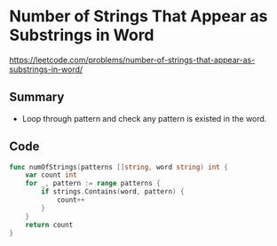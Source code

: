 # Number of Strings That Appear as Substrings in Word

https://leetcode.com/problems/number-of-strings-that-appear-as-substrings-in-word/

## Summary

 - Loop through pattern and check any pattern is existed in the word.

## Code

```go
func numOfStrings(patterns []string, word string) int {
    var count int
    for _, pattern := range patterns {
        if strings.Contains(word, pattern) {
            count++
        }
    }
    return count
}
```

